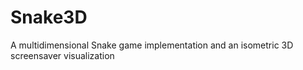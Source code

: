 # Snake3D
A multidimensional Snake game implementation and an isometric 3D screensaver visualization
